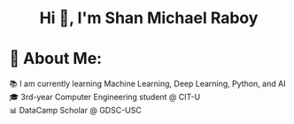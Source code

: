 <p align="center">
  <h1 align="center">Hi 👋, I'm Shan Michael Raboy</h1>
</p>

# 💫 About Me:
📚 I am currently learning Machine Learning, Deep Learning, Python, and AI<br>
🎓 3rd-year Computer Engineering student @ CIT-U<br>
📊 DataCamp Scholar @ GDSC-USC<br>
